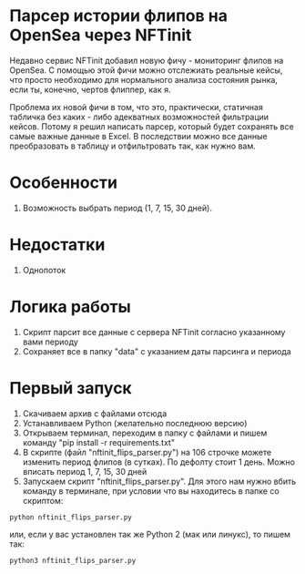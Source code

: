 # Парсер истории флипов на OpenSea через NFTinit

Недавно сервис NFTinit добавил новую фичу - мониторинг флипов на OpenSea. С помощью этой фичи можно отслежиать реальные кейсы, что просто необходимо для нормального анализа состояния рынка, если ты, конечно, чертов флиппер, как я.

Проблема их новой фичи в том, что это, практически, статичная табличка без каких - либо адекватных возможностей фильтрации кейсов. Потому я решил написать парсер, который будет сохранять все самые важные данные в Excel. В последствии можно все данные преобразовать в таблицу и отфильтровать так, как нужно вам.

# Особенности

1. Возможность выбрать период (1, 7, 15, 30 дней).

# Недостатки

1. Однопоток

# Логика работы

1. Скрипт парсит все данные с сервера NFTinit согласно указанному вами периоду
2. Сохраняет все в папку "data" с указанием даты парсинга и периода

# Первый запуск
1. Скачиваем архив с файлами отсюда
2. Устанавливаем Python (желательно последнюю версию)
3. Открываем терминал, переходим в папку с файлами и пишем команду "pip install -r requirements.txt"
4. В скрипте (файл "nftinit_flips_parser.py") на 106 строчке можете изменить период флипов (в сутках). По дефолту стоит 1 день. Можно вписать период 1, 7, 15, 30 дней
5. Запускаем скрипт "nftinit_flips_parser.py". Для этого нам нужно вбить команду в терминале, при условии что вы находитесь в папке со скриптом:
```commandline
python nftinit_flips_parser.py
```

или, если у вас установлен так же Python 2 (мак или линукс), то пишем так:

```commandline
python3 nftinit_flips_parser.py
```